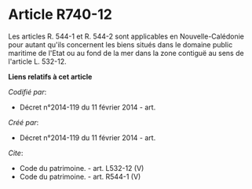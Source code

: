# Article R740-12

Les articles R. 544-1 et R. 544-2 sont applicables en Nouvelle-Calédonie pour autant qu'ils concernent les biens situés dans
le domaine public maritime de l'Etat ou au fond de la mer dans la zone contiguë au sens de l'article L. 532-12.

**Liens relatifs à cet article**

_Codifié par_:

  - Décret n°2014-119 du 11 février 2014 - art.

_Créé par_:

  - Décret n°2014-119 du 11 février 2014 - art.

_Cite_:

  - Code du patrimoine. - art. L532-12 (V)
  - Code du patrimoine. - art. R544-1 (V)
